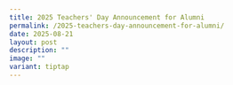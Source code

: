 ```yaml
---
title: 2025 Teachers' Day Announcement for Alumni
permalink: /2025-teachers-day-announcement-for-alumni/
date: 2025-08-21
layout: post
description: ""
image: ""
variant: tiptap
---
```

